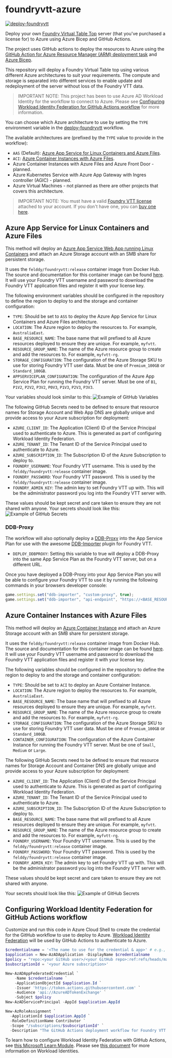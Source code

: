 # foundryvtt-azure

[![deploy-foundryvtt](https://github.com/PlagueHO/foundryvtt-azure/actions/workflows/deploy-foundryvtt.yml/badge.svg)](https://github.com/PlagueHO/foundryvtt-azure/actions/workflows/deploy-foundryvtt.yml)

Deploy your own [Foundry Virtual Table Top](https://foundryvtt.com/) server (that you've purchased a license for) to Azure using Azure Bicep and GitHub Actions.

The project uses GitHub actions to deploy the resources to Azure using the [GitHub Action for Azure Resource Manager (ARM) deployment task](https://github.com/Azure/arm-deploy) and [Azure Bicep](https://aka.ms/Bicep).

This repository will deploy a Foundry Virtual Table top using various different Azure architectures to suit your requirements. The compute and storage is separated into different services to enable update and redeployment of the server without loss of the Foundry VTT data.

> IMPORTANT NOTE: This project has been to use Azure AD Workload Identity for the workflow to connect to Azure. Please see [Configuring Workload Identity Federation for GitHub Actions workflow](#configuring-workload-identity-federation-for-github-actions-workflow) for more information.

You can choose which Azure architecture to use by setting the `TYPE` environment variable in the [deploy-foundryvtt](https://github.com/PlagueHO/foundryvtt-azure/actions/workflows/deploy-foundryvtt.yml) workflow.

The available architectures are (prefixed by the `TYPE` value to provide in the workflow):

- `AAS` (Default): [Azure App Service for Linux Containers and Azure Files](#azure-app-service-for-linux-containers-and-azure-files).
- `ACI`: [Azure Container Instances with Azure Files](#azure-container-instances-with-azure-files).
- Azure Container Instances with Azure Files and Azure Front Door - planned.
- Azure Kubernetes Service with Azure App Gateway with Ingres controller (AGIC) - planned.
- Azure Virtual Machines - not planned as there are other projects that covers this architecture.

> IMPORTANT NOTE: You must have a valid [Foundry VTT license](https://foundryvtt.com/) attached to your account. If you don't have one, you can [buy one here](https://foundryvtt.com/purchase/).

## Azure App Service for Linux Containers and Azure Files

This method will deploy an [Azure App Service Web App running Linux Containers](https://learn.microsoft.com/azure/app-service/configure-custom-container) and attach an Azure Storage account with an SMB share for persistent storage.

It uses the `felddy/foundryvtt:release` container image from Docker Hub. The source and documentation for this container image can be found [here](https://github.com/felddy/foundryvtt-docker). It will use your Foundry VTT username and password to download the Foundry VTT application files and register it with your license key.

The following environment variables should be configured in the repository to define the region to deploy to and the storage and container configuration:

- `TYPE`: Should be set to `ASS` to deploy the Azure App Service for Linux Containers and Azure Files architecture.
- `LOCATION`: The Azure region to deploy the resources to. For example, `AustraliaEast`.
- `BASE_RESOURCE_NAME`: The base name that will prefixed to all Azure resources deployed to ensure they are unique. For example, `myfvtt`.
- `RESOURCE_GROUP_NAME`: The name of the Azure resource group to create and add the resources to. For example, `myfvtt-rg`.
- `STORAGE_CONFIGURATION`: The configuration of the Azure Storage SKU to use for storing Foundry VTT user data. Must be one of `Premium_100GB` or `Standard_100GB`.
- `APPSERVICEPLAN_CONFIGURATION`: The configuration of the Azure App Service Plan for running the Foundry VTT server. Must be one of `B1`, `P1V2`, `P2V2`, `P3V2`, `P0V3`, `P1V3`, `P2V3`, `P3V3`.

Your variables should look similar to this:
![Example of GitHub Variables](/images/github-variables-example.png)

The following GitHub Secrets need to be defined to ensure that resource names for Storage Account and Web App DNS are globally unique and provide access to your Azure subscription for deployment:

- `AZURE_CLIENT_ID`: The Application (Client) ID of the Service Principal used to authenticate to Azure. This is generated as part of configuring Workload Identity Federation.
- `AZURE_TENANT_ID`: The Tenant ID of the Service Principal used to authenticate to Azure.
- `AZURE_SUBSCRIPTION_ID`: The Subscription ID of the Azure Subscription to deploy to.
- `FOUNDRY_USERNAME`: Your Foundry VTT username. This is used by the `felddy/foundryvtt:release` container image.
- `FOUNDRY_PASSWORD`: Your Foundry VTT password. This is used by the `felddy/foundryvtt:release` container image.
- `FOUNDRY_ADMIN_KEY`: The admin key to set Foundry VTT up with. This will be the administrator password you log into the Foundry VTT server with.

These values should be kept secret and care taken to ensure they are not shared with anyone.
Your secrets should look like this:
![Example of GitHub Secrets](/images/github-secrets-example.png)

### DDB-Proxy

The workflow will also optionally deploy a [DDB-Proxy](https://github.com/MrPrimate/ddb-proxy) into the App Service Plan for use with the awesome [DDB-Importer](https://github.com/MrPrimate/ddb-importer) plugin for Foundry VTT.

- `DEPLOY_DDBPROXY`: Setting this variable to true will deploy a DDB-Proxy into the same App Service Plan as the Foundry VTT server, but on a different URL.

Once you have deployed a DDB-Proxy into your App Service Plan you will be able to configure your Foundry VTT to use it by running the following commands in your browsers developer console:

```javascript
game.settings.set("ddb-importer", "custom-proxy", true);
game.settings.set("ddb-importer", "api-endpoint", "https://<BASE_RESOURCE_NAME>ddbproxy.azurewebsites.net");
```

## Azure Container Instances with Azure Files

This method will deploy an [Azure Container Instance](https://learn.microsoft.com/azure/container-instances/container-instances-overview) and attach an Azure Storage account with an SMB share for persistent storage.

It uses the `felddy/foundryvtt:release` container image from Docker Hub. The source and documentation for this container image can be found [here](https://github.com/felddy/foundryvtt-docker). It will use your Foundry VTT username and password to download the Foundry VTT application files and register it with your license key.

The following variables should be configured in the repository to define the region to deploy to and the storage and container configuration:

- `TYPE`: Should be set to `ACI` to deploy an Azure Container Instance.
- `LOCATION`: The Azure region to deploy the resources to. For example, `AustraliaEast`.
- `BASE_RESOURCE_NAME`: The base name that will prefixed to all Azure resources deployed to ensure they are unique. For example, `myfvtt`.
- `RESOURCE_GROUP_NAME`: The name of the Azure resource group to create and add the resources to. For example, `myfvtt-rg`.
- `STORAGE_CONFIGURATION`: The configuration of the Azure Storage SKU to use for storing Foundry VTT user data. Must be one of `Premium_100GB` or `Standard_100GB`.
- `CONTAINER_CONFIGURATION`: The configuration of the Azure Container Instance for running the Foundry VTT server. Must be one of `Small`, `Medium` or `Large`.

The following GitHub Secrets need to be defined to ensure that resource names for Storage Account and Container DNS are globally unique and provide access to your Azure subscription for deployment:

- `AZURE_CLIENT_ID`: The Application (Client) ID of the Service Principal used to authenticate to Azure. This is generated as part of configuring Workload Identity Federation.
- `AZURE_TENANT_ID`: The Tenant ID of the Service Principal used to authenticate to Azure.
- `AZURE_SUBSCRIPTION_ID`: The Subscription ID of the Azure Subscription to deploy to.
- `BASE_RESOURCE_NAME`: The base name that will prefixed to all Azure resources deployed to ensure they are unique. For example, `myfvtt`.
- `RESOURCE_GROUP_NAME`: The name of the Azure resource group to create and add the resources to. For example, `myfvtt-rg`.
- `FOUNDRY_USERNAME`: Your Foundry VTT username. This is used by the `felddy/foundryvtt:release` container image.
- `FOUNDRY_PASSWORD`: Your Foundry VTT password. This is used by the `felddy/foundryvtt:release` container image.
- `FOUNDRY_ADMIN_KEY`: The admin key to set Foundry VTT up with. This will be the administrator password you log into the Foundry VTT server with.

These values should be kept secret and care taken to ensure they are not shared with anyone.

Your secrets should look like this:
![Example of GitHub Secrets](/images/github-secrets-example.png)

## Configuring Workload Identity Federation for GitHub Actions workflow

Customize and run this code in Azure Cloud Shell to create the credential for the GitHub workflow to use to deploy to Azure.
[Workload Identity Federation](https://learn.microsoft.com/azure/active-directory/develop/workload-identity-federation) will be used by GitHub Actions to authenticate to Azure.

```powershell
$credentialname = '<The name to use for the credential & app>' # e.g., github-dsrfoundryvtt-workflow
$application = New-AzADApplication -DisplayName $credentialname
$policy = "repo:<your GitHub user>/<your GitHub repo>:ref:refs/heads/main" # e.g., repo:PlagueHO/foundryvtt-azure:ref:refs/heads/main
$subscriptionId = '<your Azure subscription>'

New-AzADAppFederatedCredential `
    -Name $credentialname `
    -ApplicationObjectId $application.Id `
    -Issuer 'https://token.actions.githubusercontent.com' `
    -Audience 'api://AzureADTokenExchange' `
    -Subject $policy
New-AzADServicePrincipal -AppId $application.AppId

New-AzRoleAssignment `
  -ApplicationId $application.AppId `
  -RoleDefinitionName Contributor `
  -Scope "/subscriptions/$subscriptionId" `
  -Description "The GitHub Actions deployment workflow for Foundry VTT."
```

To learn how to configure Workload Identity Federation with GitHub Actions, see [this Microsoft Learn Module](https://learn.microsoft.com/training/modules/authenticate-azure-deployment-workflow-workload-identities).
Please see [this document](https://learn.microsoft.com/en-us/azure/developer/github/connect-from-azure) for more information on Workload Identities.

